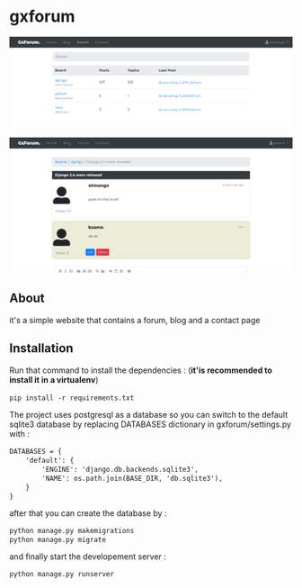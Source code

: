 # gxforum
![screen1](.screens/screen1.png)

![screen1](.screens/screen2.png)

## About
it's a simple website that contains a forum, blog and a contact page
## Installation
Run that command to install the dependencies : (**it'is recommended to install it in a virtualenv**)

`pip install -r requirements.txt`

The project uses postgresql as a database so you can switch to the default sqlite3 database by replacing DATABASES dictionary in gxforum/settings.py with :

```python3
DATABASES = {
    'default': {
        'ENGINE': 'django.db.backends.sqlite3',
        'NAME': os.path.join(BASE_DIR, 'db.sqlite3'),
    }
}
```
after that you can create the database by :

```
python manage.py makemigrations
python manage.py migrate
```
and finally start the developement server :
```
python manage.py runserver
```

